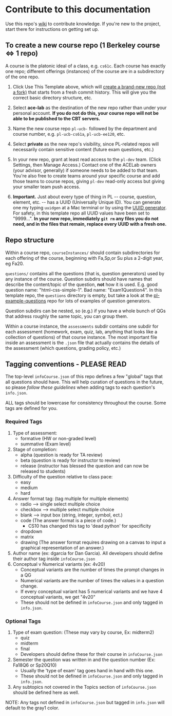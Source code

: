 # Contribute to this documentation

Use this repo's [wiki](https://github.com/ace-lab/pl-ucb-csxxx/wiki) 
to contribute knowledge.  If you're new to the project, start there
for instructions on getting set up.

## To create a new course repo (1 Berkeley course <=> 1 repo)

A course is the platonic ideal of a class, e.g. `cs61c`.  Each course
has exactly one repo; different offerings (instances) of the course
are in a subdirectory of the one repo.

1. Click Use This Template above, which will [create a brand-new repo (not a
fork)](https://help.github.com/en/github/creating-cloning-and-archiving-repositories/creating-a-repository-from-a-template)
that starts from a fresh commit history.
This will give you the correct basic directory
structure, etc.

2. Select **ace-lab** as the destination of the new repo rather than under your personal
account.  **If you do not do this, your course repo will not
be able to be published to the CBT servers.**

3. Name the new course repo `pl-ucb-` followed by the department and course number,
e.g. `pl-ucb-cs61a`, `pl-ucb-ee120`, etc.  

4. Select **private** as the new repo's visibility, since PL-related
repos will necessarily contain sensitive content (future 
exam questions, etc.)

5. In your new repo,  grant at least read access to the `pl-dev`
team. (Click Settings, then Manage Access.)
Contact one of the ACELab owners 
(your advisor, generally) if someone needs to be added to that team.
You're also free to create teams around your specific course and add
those teams to course repos, giving `pl-dev` read-only access but
giving your smaller team push access.

6. **Important.** Just about every type of thing in PL -- course, question, element,
etc. -- has a UUID (Universally Unique ID).  You can generate one my typing `uuidgen` at a Mac
terminal or by using the [UUID
generator](https://www.uuidgenerator.net).  For safety, in this
template repo all UUID values have been set to "9999...".  **In your new repo,
immediately `git rm` any files you do not need, and in the files that
remain, replace every UUID with a fresh one.**

## Repo structure

Within a course repo,
`courseInstances/` should contain subdirectories for each offering of
the course, beginning with Fa,Sp,or Su plus a 2-digit year, eg Fa20.

`questions/` contains all the questions (that is, question generators)
used by any instance of the course.  Question subdirs should have names that
describe the content/topic of the question, **not** how it is used.
E.g. good question name: "html-css-simple-1".  Bad name:
"Exam1Question4".  In this template repo, the `questions` directory is empty, but
take a look at the
[pl-example-questions](https://github.com/ace-lab/pl-example-questions)
repo for lots of examples of question generators.

Question subdirs can be nested, so (e.g.) if you have a whole bunch of
QGs that address roughly the same topic, you can group them.

Within a course instance, the `assessments` subdir contains one subdir
for each assessment (homework, exam, quiz, lab, anything that looks
like a collection of questions) of that course instance.  The most
important file inside an assessment is the `.json` file that actually
contains the details of the assessment (which questions, grading
policy, etc.)

## Tagging conventions - PLEASE READ

The top-level `infoCourse.json` of this repo defines a few "global" tags that
all questions should have.  This will help curation of questions in the future,
so please *follow these guidelines* when adding tags to each question's `info.json`.

ALL tags should be lowercase for consistency throughout the course.
Some tags are defined for you.

### Required Tags

1. Type of assessment:
   - formative (HW or non-graded level)
   - summative (Exam level)
2. Stage of completion:
   - alpha (question is ready for TA review)
   - beta (question is ready for instructor to review)
   - release (instructor has blessed the question and can now be released to students)
3. Difficulty of the question relative to class pace:
   - easy
   - medium
   - hard
4. Answer format tag: (tag multiple for multiple elements)
   - radio --> single select multiple choice
   - checkbox --> multiple select multiple choice
   - blank --> input box (string, integer, symbol, ect.)
   - code (The answer format is a piece of code.)
     - CS10 has changed this tag to 'dead python' for specificity
   - dropdown
   - matrix
   - drawing (The answer format requires drawing on a canvas to input a graphical representation of an answer.)
5. Author name (ex: dgarcia for Dan Garcia). All developers should define their author tag inside `infoCourse.json`
6. Conceptual v Numerical variants (ex: 4v20)
   - Conceptual variants are the number of times the prompt changes in a QG
   - Numerical variants are the number of times the values in a question change.
   - If every conceptual variant has 5 numerical variants and we have 4 conceptual variants, we get "4v20"
   - These should not be defined in `infoCourse.json` and only tagged in `info.json`.

### Optional Tags

1. Type of exam question: (These may vary by course, Ex: midterm2)
   - quiz
   - midterm
   - final
   - Developers should define these for their course in `infoCourse.json`
2. Semester the question was written in and the question number (Ex: Fa18Q6 or Sp20Q10)
   - Usually the 'type of exam' tag goes hand in hand with this one.
   - These should not be defined in `infoCourse.json` and only tagged in `info.json`.
3. Any subtopics not covered in the Topics section of `infoCourse.json` should be defined here as well.

NOTE: Any tags not defined in `infoCourse.json` but tagged in `info.json` will default to the gray1 color.
